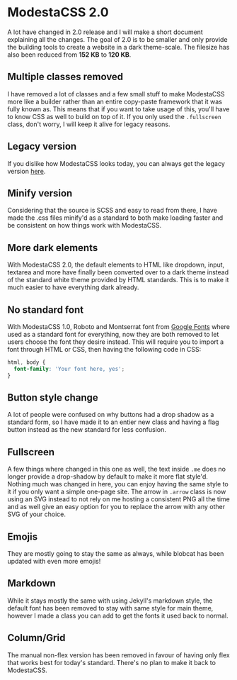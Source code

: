 # ModestaCSS 2.0
A lot have changed in 2.0 release and I will make a short document explaining all the changes. The goal of 2.0 is to be smaller and only provide the building tools to create a website in a dark theme-scale. The filesize has also been reduced from **152 KB** to **120 KB**.

## Multiple classes removed
I have removed a lot of classes and a few small stuff to make ModestaCSS more like a builder rather than an entire copy-paste framework that it was fully known as. This means that if you want to take usage of this, you'll have to know CSS as well to build on top of it. If you only used the `.fullscreen` class, don't worry, I will keep it alive for legacy reasons.

## Legacy version
If you dislike how ModestaCSS looks today, you can always get the legacy version [here](https://modesta.alexflipnote.dev/legacy).

## Minify version
Considering that the source is SCSS and easy to read from there, I have made the .css files minify'd as a standard to both make loading faster and be consistent on how things work with ModestaCSS.

## More dark elements
With ModestaCSS 2.0, the default elements to HTML like dropdown, input, textarea and more have finally been converted over to a dark theme instead of the standard white theme provided by HTML standards. This is to make it much easier to have everything dark already.

## No standard font
With ModestaCSS 1.0, Roboto and Montserrat font from [Google Fonts](https://fonts.google.com) where used as a standard font for everything, now they are both removed to let users choose the font they desire instead. This will require you to import a font through HTML or CSS, then having the following code in CSS:
```css
html, body {
  font-family: 'Your font here, yes';
}
```

## Button style change
A lot of people were confused on why buttons had a drop shadow as a standard form, so I have made it to an entier new class and having a flag button instead as the new standard for less confusion.

## Fullscreen
A few things where changed in this one as well, the text inside `.me` does no longer provide a drop-shadow by default to make it more flat style'd. Nothing much was changed in here, you can enjoy having the same style to it if you only want a simple one-page site. The arrow in `.arrow` class is now using an SVG instead to not rely on me hosting a consistent PNG all the time and as well give an easy option for you to replace the arrow with any other SVG of your choice.

## Emojis
They are mostly going to stay the same as always, while blobcat has been updated with even more emojis!

## Markdown
While it stays mostly the same with using Jekyll's markdown style, the default font has been removed to stay with same style for main theme, however I made a class you can add to get the fonts it used back to normal.

## Column/Grid
The manual non-flex version has been removed in favour of having only flex that works best for today's standard. There's no plan to make it back to ModestaCSS.
